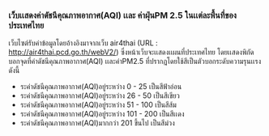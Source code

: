 ### เว็บเเสดงค่าดัชนีคุณภาพอากาศ(AQI) เเละ ค่าฝุ่นPM 2.5 ในเเต่ละพื้นที่ของประเทศไทย
เว็บไซต์รับค่าข้อมูลโดยอ้างอิงมาจากเว็บ air4thai (URL : http://air4thai.pcd.go.th/webV2/)
ซึ่งหน้าเว็บจะเเสดงเเผนที่ประเทศไทย โดยเเสดงพิกัดบอกจุดที่ค่าดัชนีคุณภาพอากาศ(AQI) เเละค่าPM2.5 ที่ปรากฎโดยใช้สีเป็นตัวบอกระดับความรุนเเรง ดังนี้
* ระค่าดัชนีคุณภาพอากาศ(AQI)อยู่ระหว่าง 0 - 25 เป็นสีฟ้าอ่อน
* ระค่าดัชนีคุณภาพอากาศ(AQI)อยู่ระหว่าง 26 - 50 เป็นสีเขียว
* ระค่าดัชนีคุณภาพอากาศ(AQI)อยู่ระหว่าง 51 - 100 เป็นสีส้ม
* ระค่าดัชนีคุณภาพอากาศ(AQI)อยู่ระหว่าง 101 - 200 เป็นสีเเดง
* ระค่าดัชนีคุณภาพอากาศ(AQI)มากกว่า 201 ขึ้นไป เป็นสีม่วง
